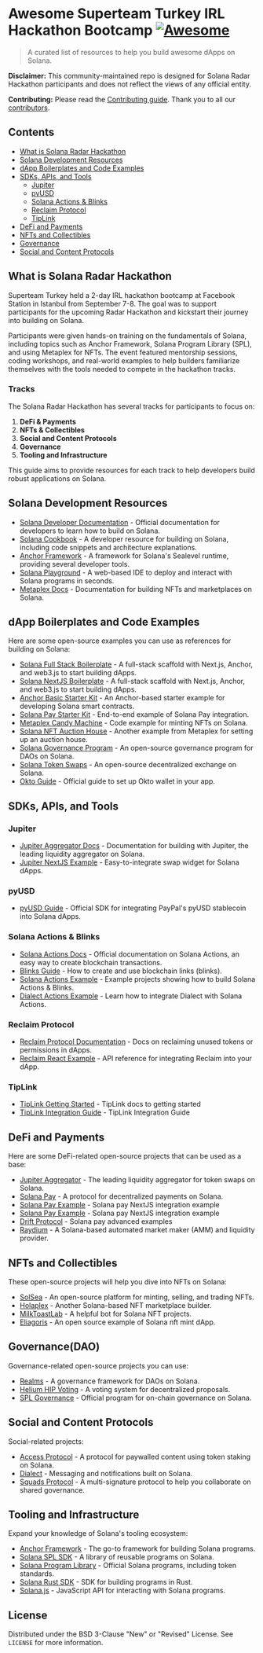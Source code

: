 <!--lint disable double-link-->
<!--prettier-ignore-->
# Awesome Superteam Turkey IRL Hackathon Bootcamp [![Awesome](https://awesome.re/badge.svg)](https://awesome.re)

> A curated list of resources to help you build awesome dApps on Solana.

<!--lint disable remark-lint:no-emphasis-as-heading -->
**Disclaimer:** This community-maintained repo is designed for Solana Radar Hackathon participants and does not reflect the views of any official entity.

<!--lint disable remark-lint:no-emphasis-as-heading -->
**Contributing:** Please read the [Contributing guide](./CONTRIBUTING.md). Thank you to all our [contributors](https://github.com/tkorkmazeth/awesome-radar-hackathon/graphs/contributors).

## Contents

- [What is Solana Radar Hackathon](#what-is-solana-radar-hackathon)
- [Solana Development Resources](#solana-development-resources)
- [dApp Boilerplates and Code Examples](#dapp-boilerplates-and-code-examples)
- [SDKs, APIs, and Tools](#sdks-apis-and-tools)
  - [Jupiter](#jupiter)
  - [pyUSD](#pyusd)
  - [Solana Actions & Blinks](#solana-actions--blinks)
  - [Reclaim Protocol](#reclaim-protocol)
  - [TipLink](#tiplink)
- [DeFi and Payments](#defi-and-payments)
- [NFTs and Collectibles](#nfts-and-collectibles)
- [Governance](#governance)
- [Social and Content Protocols](#social-and-content-protocols)

## What is Solana Radar Hackathon

Superteam Turkey held a 2-day IRL hackathon bootcamp at Facebook Station in Istanbul from September 7-8. The goal was to support participants for the upcoming Radar Hackathon and kickstart their journey into building on Solana.

Participants were given hands-on training on the fundamentals of Solana, including topics such as Anchor Framework, Solana Program Library (SPL), and using Metaplex for NFTs. The event featured mentorship sessions, coding workshops, and real-world examples to help builders familiarize themselves with the tools needed to compete in the hackathon tracks.

### Tracks

The Solana Radar Hackathon has several tracks for participants to focus on:

1. **DeFi & Payments**
2. **NFTs & Collectibles**
3. **Social and Content Protocols**
4. **Governance**
5. **Tooling and Infrastructure**

This guide aims to provide resources for each track to help developers build robust applications on Solana.

## Solana Development Resources

- [Solana Developer Documentation](https://solana.com/developers) - Official documentation for developers to learn how to build on Solana.
- [Solana Cookbook](https://solanacookbook.com/) - A developer resource for building on Solana, including code snippets and architecture explanations.
- [Anchor Framework](https://project-serum.github.io/anchor/) - A framework for Solana's Sealevel runtime, providing several developer tools.
- [Solana Playground](https://beta.solpg.io/) - A web-based IDE to deploy and interact with Solana programs in seconds.
- [Metaplex Docs](https://docs.metaplex.com/) - Documentation for building NFTs and marketplaces on Solana.

## dApp Boilerplates and Code Examples

Here are some open-source examples you can use as references for building on Solana:

- [Solana Full Stack Boilerplate](https://github.com/solana-labs/dapp-scaffold) - A full-stack scaffold with Next.js, Anchor, and web3.js to start building dApps.
- [Solana NextJS Boilerplate](https://github.com/solana-labs/dapp-scaffoldhttps://github.com/thuglabs/create-dapp-solana-nextjs) - A full-stack scaffold with Next.js, Anchor, and web3.js to start building dApps.
- [Anchor Basic Starter Kit](https://github.com/project-serum/anchor/tree/master/examples/tutorial) - An Anchor-based starter example for developing Solana smart contracts.
- [Solana Pay Starter Kit](https://github.com/solana-labs/solana-pay) - End-to-end example of Solana Pay integration.
- [Metaplex Candy Machine](https://github.com/metaplex-foundation/metaplex-program-library/tree/master/candy-machine/program) - Code example for minting NFTs on Solana.
- [Solana NFT Auction House](https://github.com/metaplex-foundation/metaplex-program-library/tree/master/auction-house) - Another example from Metaplex for setting up an auction house.
- [Solana Governance Program](https://github.com/solana-labs/solana-program-library/tree/master/governance) - An open-source governance program for DAOs on Solana.
- [Solana Token Swaps](https://github.com/solana-labs/solana-program-library/tree/master/token-swap) - An open-source decentralized exchange on Solana.
- [Okto Guide](https://sdk-docs.okto.tech/guide/app-setup) - Official guide to set up Okto wallet in your app.

## SDKs, APIs, and Tools

### Jupiter

- [Jupiter Aggregator Docs](https://docs.jup.ag/) - Documentation for building with Jupiter, the leading liquidity aggregator on Solana.
- [Jupiter NextJS Example](https://github.com/jup-ag/jupiter-nextjs-example) - Easy-to-integrate swap widget for Solana dApps.

### pyUSD

- [pyUSD Guide](https://developer.paypal.com/community/blog/pyusd-quick-start-guide/) - Official SDK for integrating PayPal's pyUSD stablecoin into Solana dApps.

### Solana Actions & Blinks

- [Solana Actions Docs](https://solana.com/docs/advanced/actions) - Official documentation on Solana Actions, an easy way to create blockchain transactions.
- [Blinks Guide](https://solana.com/docs/advanced/actions#blinks) - How to create and use blockchain links (blinks).
- [Solana Actions Example](https://github.com/solana-developers/solana-actions) - Example projects showing how to build Solana Actions & Blinks.
- [Dialect Actions Example](https://github.com/dialectlabs/actions) - Learn how to integrate Dialect with Solana Actions.

### Reclaim Protocol

- [Reclaim Protocol Documentation](https://docs.reclaimprotocol.org/) - Docs on reclaiming unused tokens or permissions in dApps.
- [Reclaim React Example](https://github.com/reclaimprotocol/reclaim-solana-sdk) - API reference for integrating Reclaim into your dApp.
  
### TipLink

- [TipLink Getting Started](https://docs.tiplink.io/docs/category/getting-started) - TipLink docs to getting started
- [TipLink Integration Guide](https://tiplink.notion.site/Integrating-TipLink-Wallet-Adapter-4ecc4b438c244535995223a8649a1356) - TipLink Integration Guide

## DeFi and Payments

Here are some DeFi-related open-source projects that can be used as a base:

- [Jupiter Aggregator](https://jup.ag/) - The leading liquidity aggregator for token swaps on Solana.
- [Solana Pay](https://solanapay.com/) - A protocol for decentralized payments on Solana.
- [Solana Pay Example](https://github.com/owenventer/SolanaPayDemo/blob/main/src/pages/index.tsx) - Solana pay NextJS integration example 
- [Solana Pay Example](https://github.com/anza-xyz/solana-pay/tree/master/examples) - Solana pay NextJS integration example 
- [Drift Protocol](https://drift.trade/) - Solana pay advanced examples
- [Raydium](https://github.com/raydium-io/raydium-sdk) - A Solana-based automated market maker (AMM) and liquidity provider.

## NFTs and Collectibles

These open-source projects will help you dive into NFTs on Solana:

- [SolSea](https://github.com/SolSeaNFT/solsea-docs) - An open-source platform for minting, selling, and trading NFTs.
- [Holaplex](https://github.com/holaplex/holaplex-builder) - Another Solana-based NFT marketplace builder.
- [MilkToastLab](https://github.com/milktoastlab/SolanaNFTBot) - A helpful bot for Solana NFT projects.
- [Eliagoris](https://github.com/eliagoris/solana-mint-ui) - An open source example of Solana nft mint dApp.

## Governance(DAO)

Governance-related open-source projects you can use:

- [Realms](https://github.com/solana-labs/solana-program-library/tree/master/governance) - A governance framework for DAOs on Solana.
- [Helium HIP Voting](https://github.com/helium/helium-vote) - A voting system for decentralized proposals.
- [SPL Governance](https://github.com/solana-labs/solana-program-library/tree/master/governance) - Official program for on-chain governance on Solana.

## Social and Content Protocols

Social-related projects:

- [Access Protocol](https://accessprotocol.co/) - A protocol for paywalled content using token staking on Solana.
- [Dialect](https://github.com/dialectlabs/actions) - Messaging and notifications built on Solana.
- [Squads Protocol](https://github.com/squads-so) - A multi-signature protocol to help you collaborate on shared governance.

## Tooling and Infrastructure

Expand your knowledge of Solana's tooling ecosystem:

- [Anchor Framework](https://github.com/project-serum/anchor) - The go-to framework for building Solana programs.
- [Solana SPL SDK](https://github.com/solana-labs/solana-program-library) - A library of reusable programs on Solana.
- [Solana Program Library](https://github.com/solana-labs/solana-program-library) - Official Solana programs, including token standards.
- [Solana Rust SDK](https://github.com/solana-labs/solana/tree/master/sdk) - SDK for building programs in Rust.
- [Solana.js](https://github.com/solana-labs/solana-web3.js) - JavaScript API for interacting with Solana programs.

## License

Distributed under the BSD 3-Clause "New" or "Revised" License. See `LICENSE` for more information.
